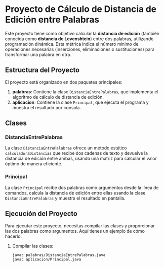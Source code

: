 # Proyecto de Cálculo de Distancia de Edición entre Palabras

Este proyecto tiene como objetivo calcular la **distancia de edición** (también conocida como **distancia de Levenshtein**) entre dos palabras, utilizando programación dinámica. Esta métrica indica el número mínimo de operaciones necesarias (inserciones, eliminaciones o sustituciones) para transformar una palabra en otra.

## Estructura del Proyecto

El proyecto está organizado en dos paquetes principales:

1. **palabras**: Contiene la clase `DistanciaEntrePalabras`, que implementa el algoritmo de cálculo de distancia de edición.
2. **aplicacion**: Contiene la clase `Principal`, que ejecuta el programa y muestra el resultado por consola.

## Clases

### DistanciaEntrePalabras

La clase `DistanciaEntrePalabras` ofrece un método estático `calculadoraDistancias` que recibe dos cadenas de texto y devuelve la distancia de edición entre ambas, usando una matriz para calcular el valor óptimo de manera eficiente.

### Principal

La clase `Principal` recibe dos palabras como argumentos desde la línea de comandos, calcula la distancia de edición entre ellas usando la clase `DistanciaEntrePalabras` y muestra el resultado en pantalla.

## Ejecución del Proyecto

Para ejecutar este proyecto, necesitas compilar las clases y proporcionar las dos palabras como argumentos. Aquí tienes un ejemplo de cómo hacerlo:

1. Compilar las clases:
   ```sh
   javac palabras/DistanciaEntrePalabras.java
   javac aplicacion/Principal.java
